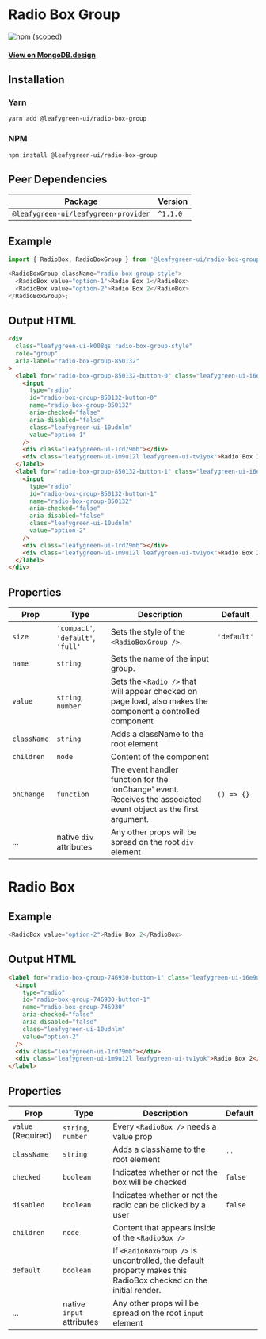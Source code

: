 # Radio Box Group

![npm (scoped)](https://img.shields.io/npm/v/@leafygreen-ui/radio-box-group.svg)

#### [View on MongoDB.design](https://www.mongodb.design/component/radio-box-group/example/)

## Installation

### Yarn

```shell
yarn add @leafygreen-ui/radio-box-group
```

### NPM

```shell
npm install @leafygreen-ui/radio-box-group
```

## Peer Dependencies

| Package                              | Version  |
| ------------------------------------ | -------- |
| `@leafygreen-ui/leafygreen-provider` | `^1.1.0` |

## Example

```js
import { RadioBox, RadioBoxGroup } from '@leafygreen-ui/radio-box-group';

<RadioBoxGroup className="radio-box-group-style">
  <RadioBox value="option-1">Radio Box 1</RadioBox>
  <RadioBox value="option-2">Radio Box 2</RadioBox>
</RadioBoxGroup>;
```

## Output HTML

```html
<div
  class="leafygreen-ui-k008qs radio-box-group-style"
  role="group"
  aria-label="radio-box-group-850132"
>
  <label for="radio-box-group-850132-button-0" class="leafygreen-ui-i6e9um">
    <input
      type="radio"
      id="radio-box-group-850132-button-0"
      name="radio-box-group-850132"
      aria-checked="false"
      aria-disabled="false"
      class="leafygreen-ui-10udnlm"
      value="option-1"
    />
    <div class="leafygreen-ui-1rd79mb"></div>
    <div class="leafygreen-ui-1m9u12l leafygreen-ui-tv1yok">Radio Box 1</div>
  </label>
  <label for="radio-box-group-850132-button-1" class="leafygreen-ui-i6e9um">
    <input
      type="radio"
      id="radio-box-group-850132-button-1"
      name="radio-box-group-850132"
      aria-checked="false"
      aria-disabled="false"
      class="leafygreen-ui-10udnlm"
      value="option-2"
    />
    <div class="leafygreen-ui-1rd79mb"></div>
    <div class="leafygreen-ui-1m9u12l leafygreen-ui-tv1yok">Radio Box 2</div>
  </label>
</div>
```

## Properties

| Prop        | Type                               | Description                                                                                                      | Default     |
| ----------- | ---------------------------------- | ---------------------------------------------------------------------------------------------------------------- | ----------- |
| `size`      | `'compact'`, `'default'`, `'full'` | Sets the style of the `<RadioBoxGroup />`.                                                                       | `'default'` |
| `name`      | `string`                           | Sets the name of the input group.                                                                                |             |
| `value`     | `string`, `number`                 | Sets the `<Radio />` that will appear checked on page load, also makes the component a controlled component      |             |
| `className` | `string`                           | Adds a className to the root element                                                                             |             |
| `children`  | `node`                             | Content of the component                                                                                         |             |
| `onChange`  | `function`                         | The event handler function for the 'onChange' event. Receives the associated event object as the first argument. | `() => {}`  |
| ...         | native `div` attributes            | Any other props will be spread on the root `div` element                                                         |             |

# Radio Box

## Example

```js
<RadioBox value="option-2">Radio Box 2</RadioBox>
```

## Output HTML

```html
<label for="radio-box-group-746930-button-1" class="leafygreen-ui-i6e9um">
  <input
    type="radio"
    id="radio-box-group-746930-button-1"
    name="radio-box-group-746930"
    aria-checked="false"
    aria-disabled="false"
    class="leafygreen-ui-10udnlm"
    value="option-2"
  />
  <div class="leafygreen-ui-1rd79mb"></div>
  <div class="leafygreen-ui-1m9u12l leafygreen-ui-tv1yok">Radio Box 2</div>
</label>
```

## Properties

| Prop               | Type                      | Description                                                                                                     | Default |
| ------------------ | ------------------------- | --------------------------------------------------------------------------------------------------------------- | ------- |
| `value` (Required) | `string`, `number`        | Every `<RadioBox />` needs a value prop                                                                         |         |
| `className`        | `string`                  | Adds a className to the root element                                                                            | `''`    |
| `checked`          | `boolean`                 | Indicates whether or not the box will be checked                                                                | `false` |
| `disabled`         | `boolean`                 | Indicates whether or not the radio can be clicked by a user                                                     | `false` |
| `children`         | `node`                    | Content that appears inside of the `<RadioBox />`                                                               |         |
| `default`          | `boolean`                 | If `<RadioBoxGroup />` is uncontrolled, the default property makes this RadioBox checked on the initial render. |         |
| ...                | native `input` attributes | Any other props will be spread on the root `input` element                                                      |         |
